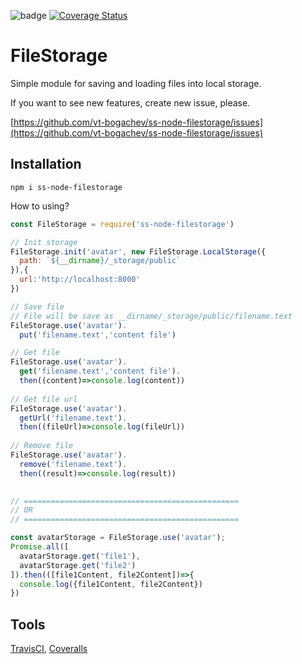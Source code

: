 ![badge](https://travis-ci.org/vt-bogachev/ss-node-filestorage.svg?branch=master)
[![Coverage Status](https://coveralls.io/repos/github/vt-bogachev/ss-node-filestorage/badge.svg)](https://coveralls.io/github/vt-bogachev/ss-node-filestorage)

FileStorage
=========================

Simple module for saving and loading files into local storage.

If you want to see new features, create new issue, please.

[https://github.com/vt-bogachev/ss-node-filestorage/issues](https://github.com/vt-bogachev/ss-node-filestorage/issues)

Installation
------------
```
npm i ss-node-filestorage
```

How to using?
```javascript
const FileStorage = require('ss-node-filestorage')

// Init storage
FileStorage.init('avatar', new FileStorage.LocalStorage({
  path: `${__dirname}/_storage/public`
}),{
  url:'http://localhost:8000'
})

// Save file
// File will be save as __dirname/_storage/public/filename.text
FileStorage.use('avatar').
  put('filename.text','content file')

// Get file
FileStorage.use('avatar').
  get('filename.text','content file').
  then((content)=>console.log(content))
  
// Get file url
FileStorage.use('avatar').
  getUrl('filename.text').
  then((fileUrl)=>console.log(fileUrl))
  
// Remove file  
FileStorage.use('avatar').
  remove('filename.text').
  then((result)=>console.log(result))
 

// ================================================
// OR
// ================================================

const avatarStorage = FileStorage.use('avatar');
Promise.all([
  avatarStorage.get('file1'),  
  avatarStorage.get('file2')
]).then(([file1Content, file2Content])=>{
  console.log({file1Content, file2Content})
})
```

Tools
---------------------------
[TravisCI](https://travis-ci.org/), [Coveralls](https://coveralls.io)